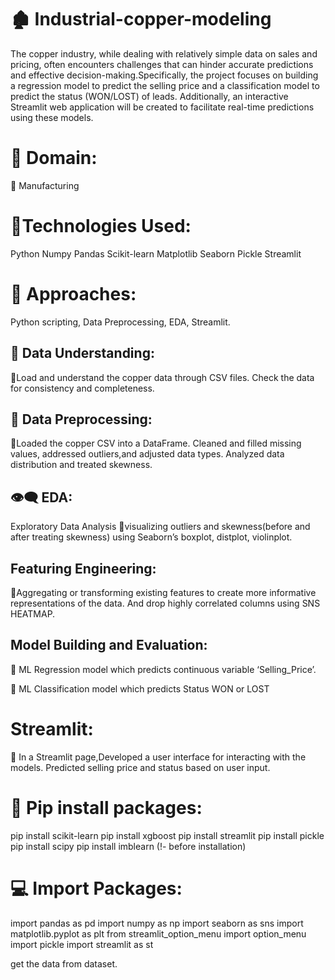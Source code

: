 # 🏚️ Industrial-copper-modeling
The copper industry, while dealing with relatively simple data on sales and pricing, often encounters challenges that can hinder accurate predictions and effective decision-making.Specifically, the project focuses on building a regression model to predict the selling price and a classification model to predict the status (WON/LOST) of leads. Additionally, an interactive Streamlit web application will be created to facilitate real-time predictions using these models.

# 💼 Domain:
🌋 Manufacturing

# 🛅Technologies Used:
Python
Numpy
Pandas
Scikit-learn
Matplotlib
Seaborn
Pickle
Streamlit


# 🛅 Approaches:
Python scripting, 
Data Preprocessing,
EDA, 
Streamlit.

## 🛅 Data Understanding:
🌋Load and understand the copper data through CSV files. Check the data for consistency and completeness.

## 🛅 Data Preprocessing:
🌋Loaded the copper CSV into a DataFrame. Cleaned and filled missing values, addressed outliers,and adjusted data types. Analyzed data distribution and treated skewness.

## 👁️‍🗨️ EDA:
Exploratory Data Analysis
🌋visualizing outliers and skewness(before and after treating skewness) using Seaborn’s boxplot, distplot, violinplot.

## Featuring Engineering:
🌋Aggregating or transforming existing features to create more informative representations of the data. And drop highly correlated columns using SNS HEATMAP.

## Model Building and Evaluation:
🌋 ML Regression model which predicts continuous variable ‘Selling_Price’.

🌋 ML Classification model which predicts Status WON or LOST

# Streamlit:
🌋 In a Streamlit page,Developed a user interface for interacting with the models. Predicted selling price and status based on user input.

# 📨 Pip install packages:
pip install scikit-learn 
pip install xgboost 
pip install streamlit 
pip install pickle
pip install scipy
pip install imblearn  (!- before installation)

# 💻 Import Packages:
import pandas as pd
import numpy as np
import seaborn as sns
import matplotlib.pyplot as plt
from streamlit_option_menu import option_menu
import pickle
import streamlit as st

get the data from dataset.
